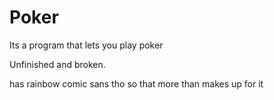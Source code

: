 # **Poker**

Its a program that lets you play poker

Unfinished and broken.

has rainbow comic sans tho so that more than makes up for it
